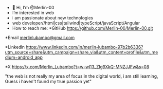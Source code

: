 - 👋 Hi, I’m @Merlin-00
- I’m interested in web
- i am passionate about new technologies
- web developer//html|css|tailwind|typeScript/javaScript/Angular
- How to reach me:
*GitHub https://github.com/Merlin-00/Merlin-00.git

*Email merlinlubambo@gmail.com

*Linkedln https://www.linkedin.com/in/merlin-lubambo-97b2b6336?utm_source=share&utm_campaign=share_via&utm_content=profile&utm_medium=android_app

*X https://x.com/Merlin_Lubambo?t=w-wI13_Zlg9XkQ-MNZJJFw&s=08

"the web is not really my area of focus in the digital world, i am still learning, Guess i haven't found my true passion yet"
